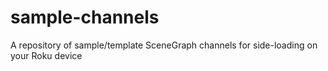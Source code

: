 # sample-channels
A repository of sample/template SceneGraph channels for side-loading on your Roku device
